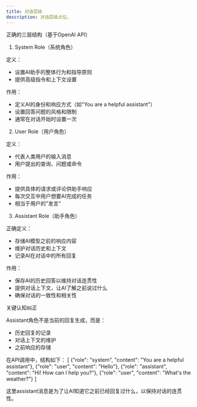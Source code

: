 ```yaml
---
title: 对话层级
description: 对话层级占位。
---
```


  正确的三层结构（基于OpenAI API）

  1. System Role（系统角色）

  定义：
  - 设置AI助手的整体行为和指导原则
  - 提供高级指令和上下文设置

  作用：
  - 定义AI的身份和响应方式（如"You are a helpful assistant"）
  - 设置回答问题的风格和限制
  - 通常在对话开始时设置一次

  2. User Role（用户角色）

  定义：
  - 代表人类用户的输入消息
  - 用户提出的查询、问题或命令

  作用：
  - 提供具体的请求或评论供助手响应
  - 每次交互中用户想要AI完成的任务
  - 相当于用户的"发言"

  3. Assistant Role（助手角色）

  正确定义：
  - 存储AI模型之前的响应内容
  - 维护对话历史和上下文
  - 记录AI在对话中的所有回复

  作用：
  - 保存AI的历史回答以维持对话连贯性
  - 提供对话上下文，让AI了解之前说过什么
  - 确保对话的一致性和相关性

  关键认知纠正

  Assistant角色不是当前的回复生成，而是：
  - 历史回复的记录
  - 对话上下文的维护
  - 之前响应的存储

  在API调用中，结构如下：
  [
    {"role": "system", "content": "You are a helpful assistant"},
    {"role": "user", "content": "Hello"},
    {"role": "assistant", "content": "Hi! How can I help you?"},
    {"role": "user", "content": "What's the weather?"}
  ]

  这里assistant消息是为了让AI知道它之前已经回复过什么，以保持对话的连贯性。
